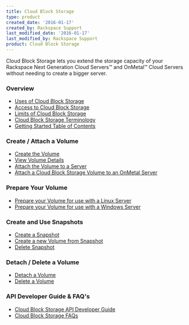 ```yaml
---
title: Cloud Block Storage
type: product
created_date: '2016-01-17'
created_by: Rackspace Support
last_modified_date: '2016-01-17'
last_modified_by: Rackspace Support
product: Cloud Block Storage
---
```


Cloud Block Storage lets you extend the storage capacity of your
Rackspace Next Generation Cloud Servers&trade; and OnMetal&trade; Cloud Servers
without needing to create a bigger server.

###  Overview

-   [Uses of Cloud Block
    Storage](/how-to/cloud-block-storage-overview#uses-of-cbs)
-   [Access to Cloud Block
    Storage](/how-to/cloud-block-storage-overview#access-cbs)
-   [Limits of Cloud Block
    Storage](/how-to/cloud-block-storage-overview#limits-of-cbs)
-   [Cloud Block Storage
    Terminology](/how-to/cloud-block-storage-overview#cbs-terminology)
-   [Getting Started Table of
    Contents](/how-to/cloud-block-storage-overview#cbs-gs-toc)

###  Create / Attach a Volume

-   [Create the
    Volume](/how-to/cbs-create-and-attach-a-volume#create-the-volume)
-   [View Volume
    Details](/how-to/cbs-create-and-attach-a-volume#view-volume-details)
-   [Attach the Volume to a
    Server](/how-to/cbs-create-and-attach-a-volume#attach-volume-to-server)
-   [Attach a Cloud Block Storage Volume to an OnMetal
    Server](/how-to/attach-a-cloud-block-storage-volume-to-an-onmetal-server#attach-volume-to-an-onmetal-server)

###  Prepare Your Volume

-   [Prepare your Volume for use with a Linux
    Server](/how-to/prepare-your-volume#prepare_linux)
-   [Prepare your Volume for use with a Windows
    Server](/how-to/prepare-your-volume#prepare_windows)

###  Create and Use Snapshots

-   [Create a
    Snapshot](/how-to/cbs-create-and-use-snapshots#create-a-snapshot)
-   [Create a new Volume from
    Snapshot](/how-to/cbs-create-and-use-snapshots#create-vol-from-snap)
-   [Delete
    Snapshot](/how-to/cbs-create-and-use-snapshots#delete-snapshot)

###  Detach / Delete a Volume

-   [Detach a
    Volume](/how-to/cbs-detach-and-delete-volumes#detach-a-volume)
-   [Delete a
    Volume](/how-to/cbs-detach-and-delete-volumes#delete-a-volume)

###  API Developer Guide & FAQ's

-   [Cloud Block Storage API Developer
    Guide](http://docs.rackspace.com/cbs/api/v1.0/cbs-devguide/content/overview.html)
-   [Cloud Block Storage
    FAQs](/how-to/cloud-block-storage)
